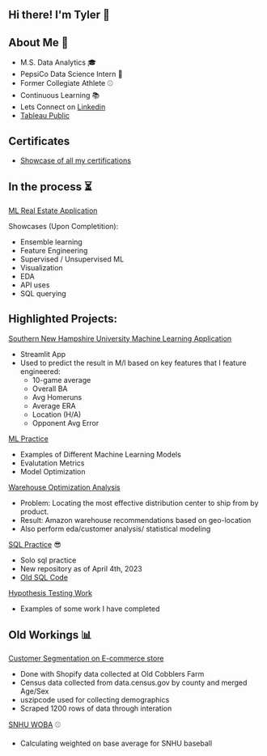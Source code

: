 ## Hi there! I'm Tyler 👋


## About Me 👨

 - M.S. Data Analytics 🎓
 - PepsiCo Data Science Intern 🥤
 - Former Collegiate Athlete ⚾
 - Continuous Learning 📚
 - Lets Connect on [Linkedin](https://www.linkedin.com/in/tylerbrownpsu/)
 - [Tableau Public](https://public.tableau.com/app/profile/tyler.brown4344)

## Certificates 
- [Showcase of all my certifications](https://github.com/tylerwalkerbrown/Certificates)

## In the process ⏳
[ML Real Estate Application](https://github.com/tylerwalkerbrown/ML-Real-Estate-App)

Showcases (Upon Completition):
- Ensemble learning 
- Feature Engineering 
- Supervised / Unsupervised ML
- Visualization 
- EDA
- API uses 
- SQL querying 

## Highlighted Projects: 
[Southern New Hampshire University Machine Learning Application](https://github.com/tylerwalkerbrown/First-ml-streamlit-app-snhu-baseball)
 - Streamlit App
 - Used to predict the result in M/l based on key features that I feature engineered:
    - 10-game average
    - Overall BA
    - Avg Homeruns
    - Average ERA
    - Location (H/A)
    - Opponent Avg Error


 [ML Practice](https://github.com/tylerwalkerbrown/ML-Practice)
 - Examples of Different Machine Learning Models 
 - Evalutation Metrics 
 - Model Optimization 

[Warehouse Optimization Analysis](https://github.com/tylerwalkerbrown/Warehouse-Optimization)
- Problem: Locating the most effective distribution center to ship from by product.
- Result: Amazon warehouse recommendations based on geo-location 
- Also perform eda/customer analysis/ statistical modeling 

[SQL Practice](https://github.com/tylerwalkerbrown/SQL-Code) 😎
  - Solo sql practice 
  - New repository as of April 4th, 2023
  - [Old SQL Code](https://github.com/tylerwalkerbrown/SQL_Code)

 [Hypothesis Testing Work](https://github.com/tylerwalkerbrown/Hypothesis-Testing-Workbooks)
 - Examples of some work I have completed 
 
 
## Old Workings  📊


[Customer Segmentation on E-commerce store](https://github.com/tylerwalkerbrown/Customer_Demographics)
  - Done with Shopify data collected at Old Cobblers Farm
  - Census data collected from data.census.gov by county and merged Age/Sex
  - uszipcode used for collecting demographics
  - Scraped 1200 rows of data through interation


[SNHU WOBA](https://github.com/tylerwalkerbrown/SNHU_WOBA) ⚾
  - Calculating weighted on base average for SNHU baseball 



<!--
**tylerwalkerbrown/tylerwalkerbrown** is a ✨ _special_ ✨ repository because its `README.md` (this file) appears on your GitHub profile.

Here are some ideas to get you started:

- 🔭 I’m currently working on ...
- 🌱 I’m currently learning ...
- 👯 I’m looking to collaborate on ...
- 🤔 I’m looking for help with ...
- 💬 Ask me about ...
- 📫 How to reach me: ...
- 😄 Pronouns: ...
- ⚡ Fun fact: ...
-->
